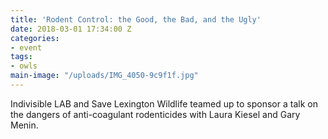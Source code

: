 ```yaml
---
title: 'Rodent Control: the Good, the Bad, and the Ugly'
date: 2018-03-01 17:34:00 Z
categories:
- event
tags:
- owls
main-image: "/uploads/IMG_4050-9c9f1f.jpg"
---
```


Indivisible LAB and Save Lexington Wildlife teamed up to sponsor a talk on the dangers of anti-coagulant rodenticides with Laura Kiesel and Gary Menin.